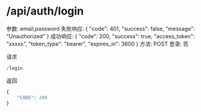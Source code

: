 # /api/auth/login

参数: email,password
失败响应: {
"code": 401,
"success": false,
"message": "Unauthorized"
}
成功响应: {
"code": 200,
"success": true,
"access_token": "xxxxx",
"token_type": "bearer",
"expires_in": 3600
}
方法: POST
登录: 否

请求

```php
/login

```

返回

```php
{
	"CODE": 200
}
```
